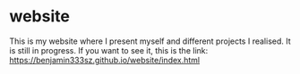 # website

This is my website where I present myself and different projects I realised. It is still in progress.
If you want to see it, this is the link:
https://benjamin333sz.github.io/website/index.html
